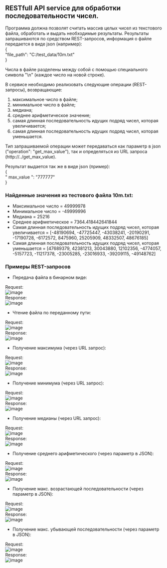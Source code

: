 ## RESTfull API service для обработки последовательности чисел.
Программа должна позволят считать массив целых чисел из текстового файла, обработать и выдать необходимые результаты. Результаты запрашиваются по средством REST-запросов, информация о файле передается в виде json (например):  
{  
	"file_path": "C:/test_data/10m.txt"  
}  

Числа в файле разделены между собой с помощью специального символа "\n" (каждое число на новой строке). 

В сервисе необходимо реализовать следующие операции (REST-запросы), возвращающие:  
1. максимальное число в файле;
2. минимальное число в файле;
3. медиана;
4. среднее арифметическое значение;
5. самая длинная последовательность идущих подряд чисел, которая увеличивается;
6. самая длинная последовательность идущих подряд чисел, которая уменьшается.

Тип запрашиваемой операции может передаваться как параметр в json ("operation": "get_max_value"), так и определяться из URL запроса (http://../get_max_value).

Результат выдается так же в виде json (пример):  
{  
	" max_value ": "777777"  
}  

### Найденные значения из тестового файла **10m.txt**: 
- Максимальное число = 49999978  
- Минимальное число = -49999996  
- Медиана = 25216  
- Среднее арифметическое = 7364.418442641844  
- Самая длинная последовательность идущих подряд чисел, которая увеличивается = [-48190694, -47725447, -43038241, -20190291, -17190728, -6172572, 8475960, 25205909, 48332507, 48676185]  
- Самая длинная последовательность идущих подряд чисел, которая уменьшается = [47689379, 42381213, 30043880, 12102356, -4774057, -5157723, -11217378, -23005285, -23016933, -39209115, -49148762]

### Примеры REST-запросов
- Передача файла в бинарном виде:  
  
Request:  
![image](https://user-images.githubusercontent.com/90447198/198011262-f03825b0-0e22-40f0-b12a-0a80cc344e9e.png)  
Response:  
![image](https://user-images.githubusercontent.com/90447198/198011528-1ada6110-dc90-4e45-be86-6459a90d4096.png)  
  
  
- Чтение файла по переданному пути:  
  
Request:  
![image](https://user-images.githubusercontent.com/90447198/198011842-319191cc-3677-48d2-93c0-3c11600760d9.png)  
Response:  
![image](https://user-images.githubusercontent.com/90447198/198011937-62c5b4d3-92a2-4013-85e3-9c00b4fed0e8.png)
  
  
- Получение максимума (через URL запрос):  
  
Request:  
![image](https://user-images.githubusercontent.com/90447198/198012532-cff5d8f5-aff4-4ea4-a3b8-746692f1ac8a.png)  
Response:  
![image](https://user-images.githubusercontent.com/90447198/198012694-7e0604f7-ffe2-4245-8d46-a659f17001b4.png)
  
  
- Получение минимума (через URL запрос):  
  
Request:  
![image](https://user-images.githubusercontent.com/90447198/198015245-0ccfd148-4ff3-4641-b32e-6d0032b8461b.png)  
Response:  
![image](https://user-images.githubusercontent.com/90447198/198015296-04f4e705-c7e8-4a6c-873e-e4fa62b30b33.png)
  
  
- Получение медианы (через URL запрос):  
  
Request:  
![image](https://user-images.githubusercontent.com/90447198/199354857-51aa310d-e43c-478e-9ee9-89a8ae35720e.png)  
Response:  
![image](https://user-images.githubusercontent.com/90447198/199354929-dd44250e-dc26-4b5c-b06d-aff74543196b.png)   
  
  
- Получение среднего арифметического (через параметр в JSON):  
  
Request:  
![image](https://user-images.githubusercontent.com/90447198/198015637-b800ae98-8db4-4e0d-98eb-f55f212b5ca3.png)  
Response:  
![image](https://user-images.githubusercontent.com/90447198/198015753-9764c2bc-260a-4340-a707-b9eef7c7fdaa.png)
  
  
- Получение макс. возрастающей последовательности (через параметр в JSON):  
  
Request:  
![image](https://user-images.githubusercontent.com/90447198/198016013-318af03f-05b5-4de7-9205-332c1b8366f8.png)  
Response:  
![image](https://user-images.githubusercontent.com/90447198/198016091-6b0a385a-4662-4a0b-998c-8591d1cf6523.png)
  
  
- Получение макс. убывающей последовательности (через параметр в JSON):  
  
Request:  
![image](https://user-images.githubusercontent.com/90447198/198013498-0c38fd9a-ac16-4029-86c2-728719bea19c.png)  
Response:  
![image](https://user-images.githubusercontent.com/90447198/198013954-1cb5256f-90f6-4479-ba1d-74a178a9567e.png)








